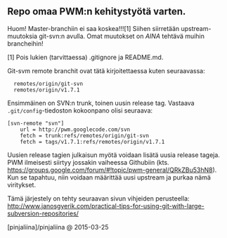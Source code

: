 ## Repo omaa PWM:n kehitystyötä varten.

Huom! Master-branchiin ei saa koskea!!![1]  Siihen siirretään upstream-muutoksia git-svn:n avulla. Omat muutokset on *AINA* tehtävä muihin brancheihin!

[1] Pois lukien (tarvittaessa) .gitignore ja README.md.

Git-svm remote branchit ovat tätä kirjoitettaessa kuten seuraavassa:
```
  remotes/origin/git-svn
  remotes/origin/v1.7.1
```

Ensimmäinen on SVN:n trunk, toinen uusin release tag. Vastaava ```.git/config```-tiedoston kokoonpano olisi seuraava:

```
[svn-remote "svn"]
	url = http://pwm.googlecode.com/svn
	fetch = trunk:refs/remotes/origin/git-svn
	fetch = tags/v1.7.1:refs/remotes/origin/v1.7.1
```

Uusien release tagien julkaisun myötä voidaan lisätä uusia release tageja. PWM ilmeisesti siirtyy jossakin vaiheessa Githubiin (kts. https://groups.google.com/forum/#!topic/pwm-general/QRkZBu53hN8). Kun se tapahtuu, niin voidaan määrittää uusi upstream ja purkaa nämä viritykset.

Tämä järjestely on tehty seuraavan sivun vihjeiden perusteella: http://www.janosgyerik.com/practical-tips-for-using-git-with-large-subversion-repositories/

[pinjaliina]/pinjaliina @ 2015-03-25
